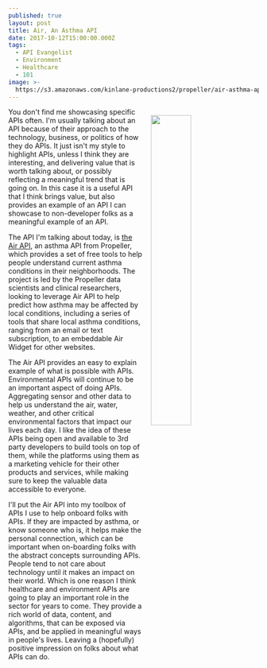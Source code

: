 ```yaml
---
published: true
layout: post
title: Air, An Asthma API
date: 2017-10-12T15:00:00.000Z
tags:
  - API Evangelist
  - Environment
  - Healthcare
  - 101
image: >-
  https://s3.amazonaws.com/kinlane-productions2/propeller/air-asthma-api-text-phone-aa3.png
---
```

<p><img src="https://s3.amazonaws.com/kinlane-productions2/propeller/air-asthma-api-text-phone-aa3.png" align="right" width="40%" style="padding: 15px;" /></p>You don't find me showcasing specific APIs often. I'm usually talking about an API because of their approach to the technology, business, or politics of how they do APIs. It just isn't my style to highlight APIs, unless I think they are interesting, and delivering value that is worth talking about, or possibly reflecting a meaningful trend that is going on. In this case it is a useful API that I think brings value, but also provides an example of an API I can showcase to non-developer folks as a meaningful example of an API.

The API I'm talking about today, is [the Air API](https://www.propellerhealth.com/air-by-propeller/), an asthma API from Propeller, which provides a set of free tools to help people understand current asthma conditions in their neighborhoods. The project is led by the Propeller data scientists and clinical researchers, looking to leverage Air API to help predict how asthma may be affected by local conditions, including a series of tools that share local asthma conditions, ranging from an email or text subscription, to an embeddable Air Widget for other websites.

The Air API provides an easy to explain example of what is possible with APIs. Environmental APIs will continue to be an important aspect of doing APIs. Aggregating sensor and other data to help us understand the air, water, weather, and other critical environmental factors that impact our lives each day. I like the idea of these APIs being open and available to 3rd party developers to build tools on top of them, while the platforms using them as a marketing vehicle for their other products and services, while making sure to keep the valuable data accessible to everyone.

I'll put the Air API into my toolbox of APIs I use to help onboard folks with APIs. If they are impacted by asthma, or know someone who is, it helps make the personal connection, which can be important when on-boarding folks with the abstract concepts surrounding APIs. People tend to not care about technology until it makes an impact on their world. Which is one reason I think healthcare and environment APIs are going to play an important role in the sector for years to come. They provide a rich world of data, content, and algorithms, that can be exposed via APIs, and be applied in meaningful ways in people's lives. Leaving a (hopefully) positive impression on folks about what APIs can do.
